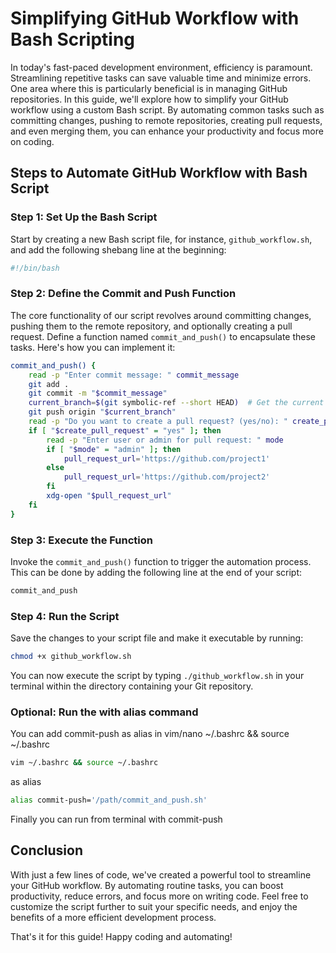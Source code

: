 # Simplifying GitHub Workflow with Bash Scripting

In today's fast-paced development environment, efficiency is paramount. Streamlining repetitive tasks can save valuable time and minimize errors. One area where this is particularly beneficial is in managing GitHub repositories. In this guide, we'll explore how to simplify your GitHub workflow using a custom Bash script. By automating common tasks such as committing changes, pushing to remote repositories, creating pull requests, and even merging them, you can enhance your productivity and focus more on coding.

## Steps to Automate GitHub Workflow with Bash Script

### Step 1: Set Up the Bash Script
Start by creating a new Bash script file, for instance, `github_workflow.sh`, and add the following shebang line at the beginning:

```bash
#!/bin/bash
```

### Step 2: Define the Commit and Push Function

The core functionality of our script revolves around committing changes, pushing them to the remote repository, and optionally creating a pull request. Define a function named `commit_and_push()` to encapsulate these tasks. Here's how you can implement it:

```bash
commit_and_push() {
    read -p "Enter commit message: " commit_message
    git add .
    git commit -m "$commit_message"
    current_branch=$(git symbolic-ref --short HEAD)  # Get the current branch
    git push origin "$current_branch"
    read -p "Do you want to create a pull request? (yes/no): " create_pull_request
    if [ "$create_pull_request" = "yes" ]; then
        read -p "Enter user or admin for pull request: " mode
        if [ "$mode" = "admin" ]; then
            pull_request_url='https://github.com/project1'
        else
            pull_request_url='https://github.com/project2'
        fi
        xdg-open "$pull_request_url"
    fi
}
```

### Step 3: Execute the Function
Invoke the `commit_and_push()` function to trigger the automation process. This can be done by adding the following line at the end of your script:

```bash
commit_and_push
```

### Step 4: Run the Script
Save the changes to your script file and make it executable by running:

```bash
chmod +x github_workflow.sh
```
You can now execute the script by typing `./github_workflow.sh` in your terminal within the directory containing your Git repository.

### Optional: Run the with alias command
You can add commit-push as alias in  vim/nano  ~/.bashrc && source ~/.bashrc

```bash
vim ~/.bashrc && source ~/.bashrc
```
as alias 

```bash
alias commit-push='/path/commit_and_push.sh'
```

Finally you can run from terminal with commit-push

## Conclusion

With just a few lines of code, we've created a powerful tool to streamline your GitHub workflow. By automating routine tasks, you can boost productivity, reduce errors, and focus more on writing code. Feel free to customize the script further to suit your specific needs, and enjoy the benefits of a more efficient development process.

That's it for this guide! Happy coding and automating!


